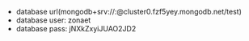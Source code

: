 - database url(mongodb+srv://<username>:<password>@cluster0.fzf5yey.mongodb.net/test)
- database user: zonaet
- database pass: jNXkZxyiJUAO2JD2

